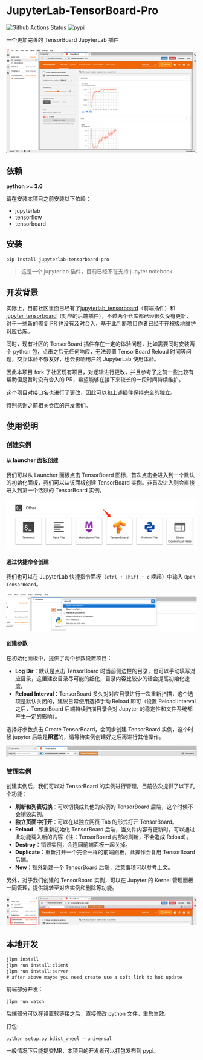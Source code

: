# JupyterLab-TensorBoard-Pro

![Github Actions Status](https://github.com/HFAiLab/jupyterlab_tensorboard_pro/workflows/Build/badge.svg)&nbsp;[![pypi](https://img.shields.io/pypi/v/jupyterlab_tensorboard_pro.svg)](https://pypi.org/project/jupyterlab-tensorboard-pro/)

一个更加完善的 TensorBoard JupyterLab 插件

![](./images/tensorboard.step4.png)

## 依赖

**python >= 3.6**

请在安装本项目之前安装以下依赖：

- jupyterlab
- tensorflow
- tensorboard
## 安装

```
pip install jupyterlab-tensorboard-pro
```


> 这是一个 jupyterlab 插件，目前已经不在支持 jupyter notebook

## 开发背景

实际上，目前社区里面已经有了[jupyterlab_tensorboard](https://github.com/chaoleili/jupyterlab_tensorboard)（前端插件）和 [jupyter_tensorboard](https://github.com/lspvic/jupyter_tensorboard)（对应的后端插件），不过两个仓库都已经很久没有更新，对于一些新的修复 PR 也没有及时合入，基于此判断项目作者已经不在积极地维护对应仓库。

同时，现有社区的 TensorBoard 插件存在一定的体验问题，比如需要同时安装两个 python 包，点击之后无任何响应，无法设置 TensorBoard Reload 时间等问题，交互体验不够友好，也会影响用户的 JupyterLab 使用体验。

因此本项目 fork 了社区现有项目，对逻辑进行更改，并且参考了之前一些比较有帮助但是暂时没有合入的 PR，希望能够在接下来较长的一段时间持续维护。

这个项目对接口名也进行了更改，因此可以和上述插件保持完全的独立。

特别感谢之前相关仓库的开发者们。

## 使用说明

### 创建实例

#### 从 launcher 面板创建

我们可以从 Launcher 面板点击 TensorBoard 图标，首次点击会进入到一个默认的初始化面板，我们可以从该面板创建 TensorBoard 实例。非首次进入则会直接进入到第一个活跃的 TensorBoard 实例。

![](./images/tensorboard.step1.png)

#### 通过快捷命令创建

我们也可以在 JupyterLab 快捷指令面板（`ctrl + shift + c` 唤起）中输入 `Open TensorBoard`。

![](./images/tensorboard.step2.png)

#### 创建参数

在初始化面板中，提供了两个参数设置项目：

- **Log Dir**：默认是点击 TensorBoard 时当前侧边栏的目录，也可以手动填写对应目录，这里建议目录尽可能的细化，目录内容比较少的话会提高初始化速度。
- **Reload Interval**：TensorBoard 多久对对应目录进行一次重新扫描，这个选项是默认关闭的，建议日常使用选择手动 Reload 即可（设置 Reload Interval 之后，TensorBoard 后端持续扫描目录会对 Jupyter 的稳定性和文件系统都产生一定的影响）。

选择好参数点击 Create TensorBoard，会同步创建 TensorBoard 实例，这个时候 jupyter 后端是**阻塞**的，请等待实例创建好之后再进行其他操作。

![](./images/tensorboard.step3.png)

### 管理实例

创建实例后，我们可以对 TensorBoard 的实例进行管理，目前依次提供了以下几个功能：

- **刷新和列表切换**：可以切换成其他的实例的 TensorBoard 后端，这个时候不会销毁实例。
- **独立页面中打开**：可以在以独立网页 Tab 的形式打开 TensorBoard。
- **Reload**：即重新初始化 TensorBoard 后端，当文件内容有更新时，可以通过此功能载入新的内容（注：TensorBoard 内部的刷新，不会造成 Reload）。
- **Destroy**：销毁实例，会连同前端面板一起关掉。
- **Duplicate**：重新打开一个完全一样的前端面板，此操作会复用 TensorBoard 后端。
- **New**：额外新建一个 TensorBoard 后端，注意事项可以参考上文。

另外，对于我们创建的 TensorBoard 实例，可以在 Jupyter 的 Kernel 管理面板一同管理，提供跳转至对应实例和删除等功能。

![](./images/tensorboard.step5.png)

## 本地开发

```shell
jlpm install
jlpm run install:client
jlpm run install:server
# after above maybe you need create use a soft link to hot update
```

前端部分开发：
```
jlpm run watch
```

后端部分可以在设置软链接之后，直接修改 python 文件，重启生效。

打包:
```
python setup.py bdist_wheel --universal
```

一般情况下只能提交MR，本项​​目的开发者可以打包发布到 pypi。